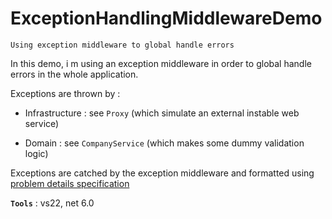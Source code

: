 # ExceptionHandlingMiddlewareDemo
```
Using exception middleware to global handle errors
```

In this demo, i m using an exception middleware in order to global handle errors in the whole application.

Exceptions are thrown by :
>
- Infrastructure : see `Proxy` (which simulate an external instable web service)
>
- Domain : see `CompanyService` (which makes some dummy validation logic)

Exceptions are catched by the exception middleware and formatted using [problem details specification](https://datatracker.ietf.org/doc/html/rfc7807)

**`Tools`** : vs22, net 6.0